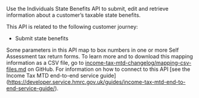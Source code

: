 Use the Individuals State Benefits API to submit, edit and retrieve information about a customer’s taxable state benefits.

This API is related to the following customer journey:
* Submit state benefits

Some parameters in this API map to box numbers in one or more Self Assessment tax return forms. To learn more and to download this mapping information as a CSV file, go to [income-tax-mtd-changelog/mapping-csv-files.md](https://github.com/hmrc/income-tax-mtd-changelog/blob/main/mapping/mapping-csv-files.md) on GitHub. For information on how to connect to this API [see the Income Tax MTD end-to-end service guide] (https://developer.service.hmrc.gov.uk/guides/income-tax-mtd-end-to-end-service-guide/).
